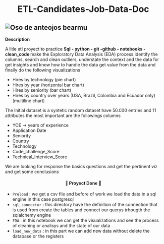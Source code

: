 <h1 align="center">ETL-Candidates-Job-Data-Doc</h1>

![Oso de anteojos bearmu](https://github.com/JoanMz/Workshop_one/assets/103477035/e94bced5-f8a6-4334-b6eb-8691fcfb0b6a)
---
**Description**
<p>A litle etl proyect to practice <b>Sql - python - git -github - notebooks - clean_code </b> make the Exploratory Data Analysis (EDA) process identify the columns, search and clean outliers, understate the context and the data for get insights and know how to handle the data get value from the data and finally do the following visualizations</p>

- Hires by technology (pie chart)
- Hires by year (horizontal bar chart)
- Hires by seniority (bar chart)
- Hires by country over years (USA, Brazil, Colombia and Ecuador only) (multiline chart)

<p>The Initial dataset is a syntetic random dataset have 50.000 entries and 11 attributes the most important are the followings columns</p>

- YOE -> years of experience
- Application Date
- Seniority
- Country
- Technology
- Code_challenge_Score
- Technical_Interview_Score

<p>We are looking for response the basics questions and get the pertinent viz and get some conclusions</p>


<h4 align="center">
🐼 Proyect Done 🐼
</h4>


- `Preload` : we get a csv file and before of work we load the data in  a sql engine in this case postgresql
- `sql_connector` : this directory have the definition of the connection that is used from create the tables and connect our querys trhougth the sqlalchemy engine
- `EDA` : in this notebook we can get the visualizations and see the process of cleaning or analisys and the state of our data
- `load_new_data` : in this part we can add new data without delete the database or the registers

